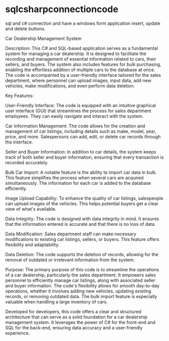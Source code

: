 # sqlcsharpconnectioncode
sql and c# connection and have a windows form application insert, update and delete buttons.


Car Dealership Management System

Description:
This C# and SQL-based application serves as a fundamental system for managing a car dealership. It is designed to facilitate the recording and management of essential information related to cars, their sellers, and buyers. The system also includes features for bulk purchasing, enabling the effortless addition of multiple cars to the database at once. The code is accompanied by a user-friendly interface tailored for the sales department, where personnel can upload images, input data, add new vehicles, make modifications, and even perform data deletion.

Key Features:

User-Friendly Interface:
The code is equipped with an intuitive graphical user interface (GUI) that streamlines the process for sales department employees. They can easily navigate and interact with the system.

Car Information Management:
The code allows for the creation and management of car listings, including details such as make, model, year, price, and more. Salespersons can add, edit, or delete car records through the interface.

Seller and Buyer Information:
In addition to car details, the system keeps track of both seller and buyer information, ensuring that every transaction is recorded accurately.

Bulk Car Import:
A notable feature is the ability to import car data in bulk. This feature simplifies the process when several cars are acquired simultaneously. The information for each car is added to the database efficiently.

Image Upload Capability:
To enhance the quality of car listings, salespeople can upload images of the vehicles. This helps potential buyers get a clear view of what's available.

Data Integrity:
The code is designed with data integrity in mind. It ensures that the information entered is accurate and that there is no loss of data.

Data Modification:
Sales department staff can make necessary modifications to existing car listings, sellers, or buyers. This feature offers flexibility and adaptability.

Data Deletion:
The code supports the deletion of records, allowing for the removal of outdated or irrelevant information from the system.

Purpose:
The primary purpose of this code is to streamline the operations of a car dealership, particularly the sales department. It empowers sales personnel to efficiently manage car listings, along with associated seller and buyer information. The code's flexibility allows for smooth day-to-day operations, whether it involves adding new vehicles, updating existing records, or removing outdated data. The bulk import feature is especially valuable when handling a large inventory of cars.

Developed for developers, this code offers a clear and structured architecture that can serve as a solid foundation for a car dealership management system. It leverages the power of C# for the front-end and SQL for the back-end, ensuring data accuracy and a user-friendly experience.




